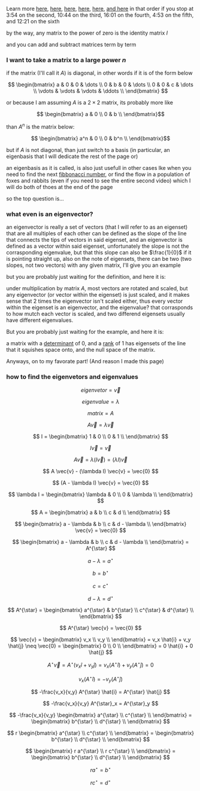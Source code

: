 Learn more [here](https://www.youtube.com/watch?v=XkY2DOUCWMU), [here](https://www.youtube.com/watch?v=O85OWBJ2ayo&t=194s), [here](https://www.youtube.com/watch?v=uQhTuRlWMxw&t=592s), [here](https://www.youtube.com/watch?v=PFDu9oVAE-g&t=960s), [here](https://www.youtube.com/watch?v=uQhTuRlWMxw&t=283s), [and here](https://www.youtube.com/watch?v=P2LTAUO1TdA) in that order if you stop at 3:54 on the second, 10:44 on the third, 16:01 on the fourth, 4:53 on the fifth, and 12:21 on the sixth

by the way, any matrix to the power of zero is the identity matrix $I$

and you can add and subtract matrices term by term

### I want to take a matrix to a large power $n$

if the matrix (I'll call it $A$) is diagonal, in other words if it is of the form below

$$ \begin{bmatrix} a & 0 & 0 & \dots \\
0 & b & 0 & \dots \\
0 & 0 & c & \dots \\
\vdots & \vdots & \vdots & \ddots \\ \end{bmatrix} $$

or because I am assuming $A$ is a $2 \times 2$ matrix, its probably more like

$$ \begin{bmatrix} a & 0 \\
0 & b \\ \end{bmatrix}$$

than $A^n$ is the matrix below:

$$ \begin{bmatrix} a^n & 0 \\
0 & b^n \\ \end{bmatrix}$$

but if $A$ is not diagonal, than just switch to a basis (in particular, an eigenbasis that I will dedicate the rest of the page or)

an eigenbasis as it is called, is also just usefull in other cases lke when you need to find the next [fibbonacci number](https://www.youtube.com/watch?v=BMPa0FA65Fk), or find the flow in a population of foxes and rabbits (even if you need to see the entire second video) which I will do both of thoes at the end of the page

so the top question is...

### what even is an eigenvector?

an eigenvector is really a set of vectors (that I will refer to as an eigenset) that are all multiples of each other can be defined as the slope of the line that connects the tips of vectors in said eigenset, and an eigenvector is defined as a vector within said eigenset, unfortunately the slope is not the corrasponding eigenvalue, but that this slope can also be $\frac{1}{0}$ if it is pointing straight up, also on the note of eigensets, there can be two (two slopes, not two vectors) with any given matrix, I'll give you an example

but you are probably just waiting for the definition, and here it is:

under multiplication by matrix $A$, most vectors are rotated and scaled, but any eigenvector (or vector within the eigenset) is just scaled, and it makes sense that $2$ times the eigenvector isn't scaled either, thus every vector within the eigenset is an eigenvector, and the eigenvalue? that corrasponds to how mutch each vector is scaled, and two differend eigensets usually have different eigenvalues.

But you are probably just waiting for the example, and here it is:

a matrix with a [determinant](https://www.youtube.com/watch?v=Ip3X9LOh2dk0) of $0$, and a [rank](https://www.youtube.com/watch?v=uQhTuRlWMxw) of $1$ has eigensets of the line that it squishes space onto, and the null space of the matrix.

Anyways, on to my favorate part! (And reason I made this page)

### how to find the eigenvetors and eigenvalues

$$ eigenvetor = \vec{v} $$

$$ eigenvalue = \lambda $$

$$ matrix = A $$

$$ A \vec{v} = \lambda \vec{v} $$

$$ I = \begin{bmatrix} 1 & 0 \\
0 & 1 \\ \end{bmatrix} $$

$$ I \vec{v} = \vec{v} $$

$$ A \vec{v} = \lambda (I \vec{v}) = (\lambda I) \vec{v} $$

$$ A \vec{v} - (\lambda I) \vec{v} = \vec{0} $$

$$ (A - \lambda I) \vec{v} = \vec{0} $$

$$ \lambda I = \begin{bmatrix} \lambda & 0 \\
0 & \lambda \\ \end{bmatrix} $$

$$ A = \begin{bmatrix} a & b \\
c & d \\ \end{bmatrix} $$

$$ \begin{bmatrix} a - \lambda & b \\
c & d - \lambda \\ \end{bmatrix} \vec{v} = \vec{0} $$

$$ \begin{bmatrix} a - \lambda & b \\
c & d - \lambda \\ \end{bmatrix} = A^{\star} $$

$$ a - \lambda = a^{\star} $$

$$ b = b^{\star} $$

$$ c = c^{\star} $$

$$ d - \lambda = d^{\star} $$

$$ A^{\star} = \begin{bmatrix} a^{\star} & b^{\star} \\
c^{\star} & d^{\star} \\ \end{bmatrix} $$

$$ A^{\star} \vec{v} = \vec{0} $$

$$ \vec{v} = \begin{bmatrix} v_x \\
v_y \\ \end{bmatrix} = v_x \hat{i} + v_y \hat{j} \neq \vec{0} = \begin{bmatrix} 0 \\
0 \\ \end{bmatrix} = 0 \hat{i} + 0 \hat{j}  $$

$$ A^{\star} \vec{v} = A^{\star} (v_x \hat{i} + v_y \hat{j}) = v_x (A^{\star} \hat{i}) + v_y (A^{\star} \hat{j}) = 0 $$

$$ v_x (A^{\star} \hat{i}) = - v_y (A^{\star} \hat{j}) $$

$$ -\frac{v_x}{v_y} A^{\star} \hat{i} = A^{\star} \hat{j} $$

$$ -\frac{v_x}{v_y} A^{\star}_x = A^{\star}_y $$

$$ -\frac{v_x}{v_y} \begin{bmatrix} a^{\star} \\
c^{\star} \\ \end{bmatrix} = \begin{bmatrix} b^{\star} \\
d^{\star} \\ \end{bmatrix} $$

$$ r \begin{bmatrix} a^{\star} \\
c^{\star} \\ \end{bmatrix} = \begin{bmatrix} b^{\star} \\
d^{\star} \\ \end{bmatrix} $$

$$ \begin{bmatrix} r a^{\star} \\
r c^{\star} \\ \end{bmatrix} = \begin{bmatrix} b^{\star} \\
d^{\star} \\ \end{bmatrix} $$

$$ r a^{\star} = b^{\star} $$

$$ r c^{\star} = d^{\star} $$
